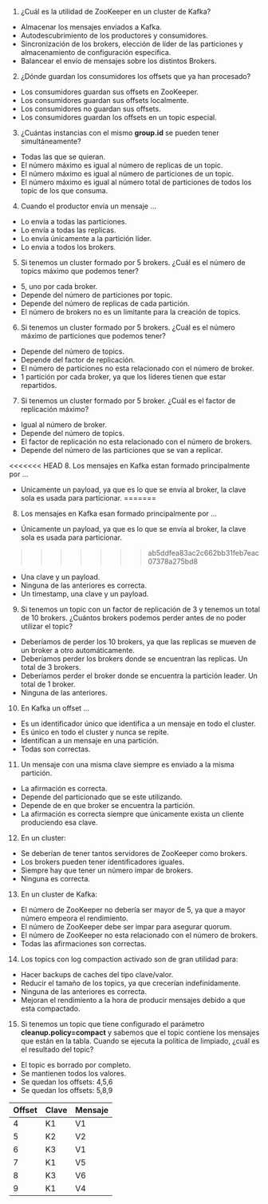1. ¿Cuál es la utilidad de ZooKeeper en un cluster de Kafka?
  * Almacenar los mensajes enviados a Kafka.
  * Autodescubrimiento de los productores y consumidores.
  * Sincronización de los brokers, elección de líder de las particiones y almacenamiento de configuración especifica.
  * Balancear el envío de mensajes sobre los distintos Brokers.

2. ¿Dónde guardan los consumidores los offsets que ya han procesado?
  * Los consumidores guardan sus offsets en ZooKeeper.
  * Los consumidores guardan sus offsets localmente.
  * Los consumidores no guardan sus offsets.
  * Los consumidores guardan los offsets en un topic especial.

3. ¿Cuántas instancias con el mismo **group.id** se pueden tener simultáneamente?
  * Todas las que se quieran.
  * El número máximo es igual al número de replicas de un topic.
  * El número máximo es igual al número de particiones de un topic.
  * El número máximo es igual al número total de particiones de todos los topic de los que consuma.

4. Cuando el productor envía un mensaje ...

  * Lo envía a todas las particiones.
  * Lo envía a todas las replicas.
  * Lo envía únicamente a la partición líder.
  * Lo envía a todos los brokers.

5. Si tenemos un cluster formado por 5 brokers. ¿Cuál es el número de topics máximo que podemos tener?

  * 5, uno por cada broker.
  * Depende del número de particiones por topic.
  * Depende del número de replicas de cada partición.
  * El número de brokers no es un limitante para la creación de topics.

6. Si tenemos un cluster formado por 5 brokers. ¿Cuál es el número máximo de particiones que podemos tener?

  * Depende del número de topics.
  * Depende del factor de replicación.
  * El número de particiones no esta relacionado con el número de broker.
  * 1 partición por cada broker, ya que los líderes tienen que estar repartidos.

7. Si tenemos un cluster formado por 5 broker. ¿Cuál es el factor de replicación máximo?

  * Igual al número de broker.
  * Depende del número de topics.
  * El factor de replicación no esta relacionado con el número de brokers.
  * Depende del número de las particiones que se van a replicar.

<<<<<<< HEAD
8. Los mensajes en Kafka estan formado principalmente por ...
  * Unicamente un payload, ya que es lo que se envía al broker, la clave sola es usada para particionar.
=======
8. Los mensajes en Kafka esan formado principalmente por ...
  * Únicamente un payload, ya que es lo que se envía al broker, la clave sola es usada para particionar.
>>>>>>> ab5ddfea83ac2c662bb31feb7eac07378a275bd8
  * Una clave y un payload.
  * Ninguna de las anteriores es correcta.
  * Un timestamp, una clave y un payload.

9. Si tenemos un topic con un factor de replicación de 3 y tenemos un total de 10 brokers. ¿Cuántos brokers podemos perder antes de no poder utilizar el topic?
  * Deberíamos de perder los 10 brokers, ya que las replicas se mueven de un broker a otro automáticamente.
  * Deberíamos perder los brokers donde se encuentran las replicas. Un total de 3 brokers.
  * Deberíamos perder el broker donde se encuentra la partición leader. Un total de 1 broker.
  * Ninguna de las anteriores.

10. En Kafka un offset ...
  * Es un identificador único que identifica a un mensaje en todo el cluster.
  * Es único en todo el cluster y nunca se repite.
  * Identifican a un mensaje en una partición.
  * Todas son correctas.

11. Un mensaje con una misma clave siempre es enviado a la misma partición.
  * La afirmación es correcta.
  * Depende del particionado que se este utilizando.
  * Depende de en que broker se encuentra la partición.
  * La afirmación es correcta siempre que únicamente exista un cliente produciendo esa clave.

12. En un cluster:
  * Se deberían de tener tantos servidores de ZooKeeper como brokers.
  * Los brokers pueden tener identificadores iguales.
  * Siempre hay que tener un número impar de brokers.
  * Ninguna es correcta.

13. En un cluster de Kafka:
  * El número de ZooKeeper no debería ser mayor de 5, ya que a mayor número empeora el rendimiento.
  * El número de ZooKeeper debe ser impar para asegurar quorum.
  * El número de ZooKeeper no esta relacionado con el número de brokers.
  * Todas las afirmaciones son correctas.

14. Los topics con log compaction activado son de gran utilidad para:
  * Hacer backups de caches del tipo clave/valor.
  * Reducir el tamaño de los topics, ya que crecerían indefinidamente.
  * Ninguna de las anteriores es correcta.
  * Mejoran el rendimiento a la hora de producir mensajes debido a que esta compactado.

15. Si tenemos un topic que tiene configurado el parámetro **cleanup.policy=compact** y sabemos que el topic contiene los mensajes que están en la tabla. Cuando se ejecuta la política de limpiado, ¿cuál es el resultado del topic?
  * El topic es borrado por completo.
  * Se mantienen todos los valores.
  * Se quedan los offsets: 4,5,6
  * Se quedan los offsets: 5,8,9

| Offset         | Clave          |      Mensaje  |
| :------------- | :------------- |:------------- |
| 4              | K1             | V1            |
| 5              | K2             | V2            |
| 6              | K3             | V1            |
| 7              | K1             | V5            |
| 8              | K3             | V6            |
| 9              | K1             | V4            |
